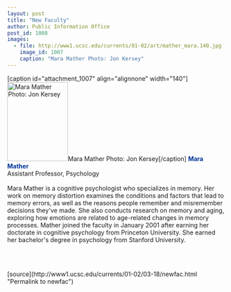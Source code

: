```yaml
---
layout: post
title: "New Faculty"
author: Public Information Office
post_id: 1008
images:
  - file: http://www1.ucsc.edu/currents/01-02/art/mather_mara.140.jpg
    image_id: 1007
    caption: "Mara Mather Photo: Jon Kersey"
---
```


[caption id="attachment_1007" align="alignnone" width="140"]<a href="http://localhost/mysite/wp-content/uploads/2002/03/mather_mara.140.jpg"><img class="size-full wp-image-1007" src="http://localhost/mysite/wp-content/uploads/2002/03/mather_mara.140.jpg" alt="Mara Mather Photo: Jon Kersey" width="140" height="182" /></a>Mara Mather Photo: Jon Kersey[/caption]
<font color="#003399"><b>Mara Mather</b></font><br>
Assistant Professor, Psychology<br>
<br>
Mara Mather is a cognitive psychologist who specializes in memory. Her work on memory distortion examines the conditions and factors that lead to memory errors, as well as the reasons people remember and misremember decisions they've made. She also conducts research on memory and aging, exploring how emotions are related to age-related changes in memory processes. Mather joined the faculty in January 2001 after earning her doctorate in cognitive psychology from Princeton University. She earned her bachelor's degree in psychology from Stanford University.
<p>
  <br>

  <br>
  </p>
[source](http://www1.ucsc.edu/currents/01-02/03-18/newfac.html "Permalink to newfac")
